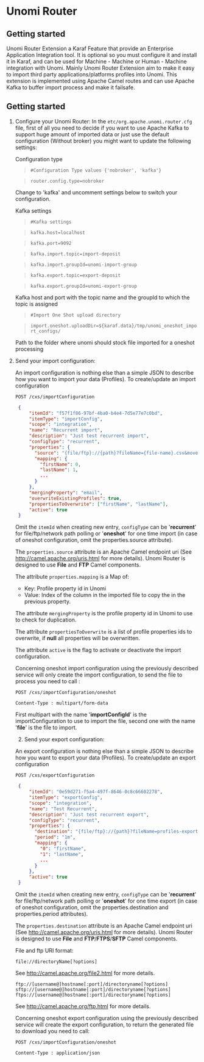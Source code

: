 <!--
  ~ Licensed to the Apache Software Foundation (ASF) under one or more
  ~ contributor license agreements.  See the NOTICE file distributed with
  ~ this work for additional information regarding copyright ownership.
  ~ The ASF licenses this file to You under the Apache License, Version 2.0
  ~ (the "License"); you may not use this file except in compliance with
  ~ the License.  You may obtain a copy of the License at
  ~
  ~      http://www.apache.org/licenses/LICENSE-2.0
  ~
  ~ Unless required by applicable law or agreed to in writing, software
  ~ distributed under the License is distributed on an "AS IS" BASIS,
  ~ WITHOUT WARRANTIES OR CONDITIONS OF ANY KIND, either express or implied.
  ~ See the License for the specific language governing permissions and
  ~ limitations under the License.
  -->

Unomi Router
==========================

## Getting started
Unomi Router Extension a Karaf Feature that provide an Enterprise Application Integration tool.
It is optional so you must configure it and install it in Karaf, and can be used for Machine - Machine or Human - Machine integration with Unomi.
Mainly Unomi Router Extension aim to make it easy to import third party applications/platforms profiles into Unomi.
This extension is implemented using Apache Camel routes and can use Apache Kafka to buffer import process and make it failsafe. 

## Getting started
1. Configure your Unomi Router:
    In the `etc/org.apache.unomi.router.cfg` file, first of all you need to decide if you want to use Apache Kafka to support huge amount of imported data
    or just use the default configuration (Without broker) you might want to update the following settings:
    
    Configuration type
    >`#Configuration Type values {'nobroker', 'kafka'}`
    
    >`router.config.type=nobroker`
    
    Change to 'kafka' and uncomment settings below to switch your configuration. 
    
    Kafka settings 
    >`#Kafka settings`
    
    >`kafka.host=localhost`
    
    >`kafka.port=9092`
    
    >`kafka.import.topic=import-deposit`
    
    >`kafka.import.groupId=unomi-import-group`
    
    >`kafka.export.topic=export-deposit`
        
    >`kafka.export.groupId=unomi-export-group`
    
    Kafka host and port with the topic name and the groupId to which the topic is assigned
    
    >`#Import One Shot upload directory`
    
    >`import.oneshot.uploadDir=${karaf.data}/tmp/unomi_oneshot_import_configs/`
   
    Path to the folder where unomi should stock file imported for a oneshot processing
    
2. Send your import configuration:

    An import configuration is nothing else than a simple JSON to describe how you want to import your data (Profiles).
    To create/update an import configuration
    
    `POST /cxs/importConfiguration`
    ```json
     {
         "itemId": "f57f1f86-97bf-4ba0-b4e4-7d5e77e7c0bd",
         "itemType": "importConfig",
         "scope": "integration",
         "name": "Recurrent import",
         "description": "Just test recurrent import",
         "configType": "recurrent",
         "properties": {
           "source": "{file/ftp}://{path}?fileName={file-name}.csv&move=.done&consumer.delay=20000",
           "mapping": {
             "firstName": 0,
             "lastName": 1,
             ...
           }
         },
         "mergingProperty": "email",
         "overwriteExistingProfiles": true,
         "propertiesToOverwrite": ["firstName", "lastName"],
         "active": true
     }
    ```
    
    Omit the `itemId` when creating new entry, `configType` can be '**recurrent**' for file/ftp/network path polling or  '**oneshot**' for one time import (in case of oneshot configuration, omit the properties.source attribute).
    
    The `properties.source` attribute is an Apache Camel endpoint uri (See http://camel.apache.org/uris.html for more details). Unomi Router is designed to use **File** and **FTP** Camel components. 
    
    The attribute `properties.mapping` is a Map of:
    * Key: Profile property id in Unomi
    * Value: Index of the column in the imported file to copy the in the previous property.
        
    The attribute `mergingProperty` is the profile property id in Unomi to use to check for duplication.
    
    The attribute `propertiesToOverwrite` is a list of profile properties ids to overwrite, if **null** all properties
    will be overwritten.
    
    The attribute `active` is the flag to activate or deactivate the import configuration.
    
    Concerning oneshot import configuration using the previously described service will only create the import configuration, to send the file to process
    you need to call : 
    
    `POST /cxs/importConfiguration/oneshot`
    
    `Content-Type : multipart/form-data`
    
    First multipart with the name '**importConfigId**' is the importConfiguration to use to import the file, second one with the name '**file**' is the file to import.
    
    2. Send your export configuration:
    
    An export configuration is nothing else than a simple JSON to describe how you want to export your data (Profiles).
    To create/update an export configuration
    
    `POST /cxs/exportConfiguration`
    ```json
     {
         "itemId": "0e59d271-f5a4-497f-8646-0c8c66602278",
         "itemType": "exportConfig",
         "scope": "integration",
         "name": "Test Recurrent",
         "description": "Just test recurrent export",
         "configType": "recurrent",
         "properties": {
           "destination": "{file/ftp}://{path}?fileName=profiles-export-${date:now:yyyyMMddHHmm}.csv",
           "period": "1m",
           "mapping": {
             "0": "firstName",
             "1": "lastName",
             ...
           }
         },
         "active": true
     }
    ```
   Omit the `itemId` when creating new entry, `configType` can be '**recurrent**' for file/ftp/network path polling or  '**oneshot**' for one time export (in case of oneshot configuration, omit the properties.destination 
   and properties.period attributes).
       
   The `properties.destination` attribute is an Apache Camel endpoint uri (See http://camel.apache.org/uris.html for more details). Unomi Router is designed to use **File** and **FTP**/**FTPS**/**SFTP** Camel components.
    
   File and ftp URI format:
    
   `file://directoryName[?options]`
    
   See http://camel.apache.org/file2.html for more details.
       
   `ftp://[username@]hostname[:port]/directoryname[?options]`
   `sftp://[username@]hostname[:port]/directoryname[?options]`
   `ftps://[username@]hostname[:port]/directoryname[?options]`
   
   See http://camel.apache.org/ftp.html for more details.
   
   Concerning oneshot export configuration using the previously described service will create the export configuration, to return the generated file to download you need to call: 
   
   `POST /cxs/importConfiguration/oneshot`
   
   `Content-Type : application/json`

    
    